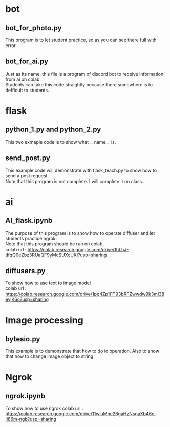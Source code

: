 # bot
## bot_for_photo.py
This program is to let student practice, so as you can see there full with error.
## bot_for_ai.py
Just as its name, this file is a program of discord bot to receive information from ai on colab.<br>
Students can take this code straightly because there somewhere is to defficult to students.

# flask
## python_1.py and python_2.py
This two exmaple code is to show what \_\_name\_\_ is.
## send_post.py
This example code will demonstrate with flask_teach.py to show how to send a post request. <br>
Note that this program is not complete. I will complete it on class. 

# ai
## AI_flask.ipynb
The purpose of this program is to show how to operate diffuser and let students practice ngrok.<br>
Note that this program should be run on colab.<br>
colab url : https://colab.research.google.com/drive/1hLhJ-tIfqQ0eZbz3RUaQF9yMcSUXcUKi?usp=sharing
## diffusers.py
To show how to use text to image model<br>
colab url : https://colab.research.google.com/drive/1pq4Zp1l1T93bRFZwwdw9k3mI38eyjK6c?usp=sharing

# Image processing
## bytesio.py
This example is to demonstrate that how to do io operation. Also to show that how to change image object to string

# Ngrok
## ngrok.ipynb
To show how to use ngrok
colab url : https://colab.research.google.com/drive/11wluMhe26gaHzNsqaXb46c-II86m-ngb?usp=sharing
